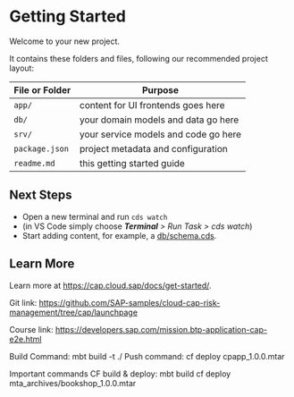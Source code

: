 # Getting Started

Welcome to your new project.

It contains these folders and files, following our recommended project layout:

File or Folder | Purpose
---------|----------
`app/` | content for UI frontends goes here
`db/` | your domain models and data go here
`srv/` | your service models and code go here
`package.json` | project metadata and configuration
`readme.md` | this getting started guide


## Next Steps

- Open a new terminal and run `cds watch` 
- (in VS Code simply choose _**Terminal** > Run Task > cds watch_)
- Start adding content, for example, a [db/schema.cds](db/schema.cds).


## Learn More

Learn more at https://cap.cloud.sap/docs/get-started/.

Git link: https://github.com/SAP-samples/cloud-cap-risk-management/tree/cap/launchpage

Course link: https://developers.sap.com/mission.btp-application-cap-e2e.html

Build Command: mbt build -t ./
Push command: cf deploy cpapp_1.0.0.mtar

Important commands CF build & deploy:
mbt build
cf deploy mta_archives/bookshop_1.0.0.mtar
